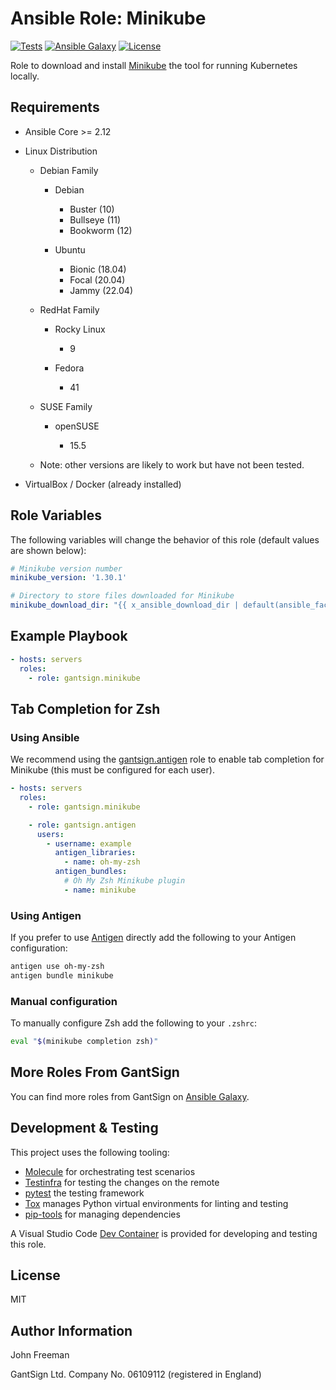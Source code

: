 Ansible Role: Minikube
======================

[![Tests](https://github.com/gantsign/ansible_role_minikube/workflows/Tests/badge.svg)](https://github.com/gantsign/ansible_role_minikube/actions?query=workflow%3ATests)
[![Ansible Galaxy](https://img.shields.io/badge/ansible--galaxy-gantsign.minikube-blue.svg)](https://galaxy.ansible.com/gantsign/minikube)
[![License](https://img.shields.io/badge/license-MIT-blue.svg)](https://raw.githubusercontent.com/gantsign/ansible_role_minikube/master/LICENSE)

Role to download and install [Minikube](https://github.com/kubernetes/minikube)
the tool for running Kubernetes locally.

Requirements
------------

* Ansible Core >= 2.12

* Linux Distribution

    * Debian Family

        * Debian

            * Buster (10)
            * Bullseye (11)
            * Bookworm (12)

        * Ubuntu

            * Bionic (18.04)
            * Focal (20.04)
            * Jammy (22.04)

    * RedHat Family

        * Rocky Linux

            * 9

        * Fedora

            * 41

    * SUSE Family

        * openSUSE

            * 15.5

    * Note: other versions are likely to work but have not been tested.

* VirtualBox / Docker (already installed)

Role Variables
--------------

The following variables will change the behavior of this role (default values
are shown below):

```yaml
# Minikube version number
minikube_version: '1.30.1'

# Directory to store files downloaded for Minikube
minikube_download_dir: "{{ x_ansible_download_dir | default(ansible_facts.env.HOME + '/.ansible/tmp/downloads') }}"
```

Example Playbook
----------------

```yaml
- hosts: servers
  roles:
    - role: gantsign.minikube
```

Tab Completion for Zsh
----------------------

### Using Ansible

We recommend using the
[gantsign.antigen](https://galaxy.ansible.com/gantsign/antigen) role to enable
tab completion for Minikube (this must be configured for each user).

```yaml
- hosts: servers
  roles:
    - role: gantsign.minikube

    - role: gantsign.antigen
      users:
        - username: example
          antigen_libraries:
            - name: oh-my-zsh
          antigen_bundles:
            # Oh My Zsh Minikube plugin
            - name: minikube
```

### Using Antigen

If you prefer to use [Antigen](https://github.com/zsh-users/antigen) directly
add the following to your Antigen configuration:

```bash
antigen use oh-my-zsh
antigen bundle minikube
```

### Manual configuration

To manually configure Zsh add the following to your `.zshrc`:

```bash
eval "$(minikube completion zsh)"
```

More Roles From GantSign
------------------------

You can find more roles from GantSign on
[Ansible Galaxy](https://galaxy.ansible.com/gantsign).

Development & Testing
---------------------

This project uses the following tooling:
* [Molecule](http://molecule.readthedocs.io/) for orchestrating test scenarios
* [Testinfra](http://testinfra.readthedocs.io/) for testing the changes on the
  remote
* [pytest](http://docs.pytest.org/) the testing framework
* [Tox](https://tox.wiki/en/latest/) manages Python virtual
  environments for linting and testing
* [pip-tools](https://github.com/jazzband/pip-tools) for managing dependencies

A Visual Studio Code
[Dev Container](https://code.visualstudio.com/docs/devcontainers/containers) is
provided for developing and testing this role.

License
-------

MIT

Author Information
------------------

John Freeman

GantSign Ltd.
Company No. 06109112 (registered in England)
